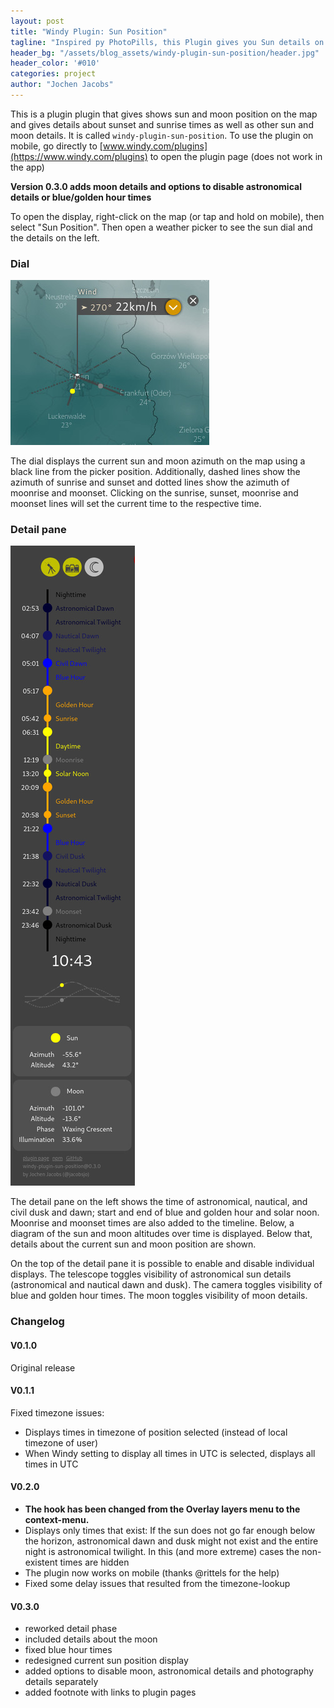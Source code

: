```yaml
---
layout: post
title: "Windy Plugin: Sun Position"
tagline: "Inspired py PhotoPills, this Plugin gives you Sun details on Windy.com"
header_bg: "/assets/blog_assets/windy-plugin-sun-position/header.jpg"
header_color: '#010'
categories: project
author: "Jochen Jacobs"
---
```


This is a plugin plugin that gives shows sun and moon position on the map and gives details about sunset and sunrise times as well as other sun and moon details. It is called ```windy-plugin-sun-position```. To use the plugin on mobile, go directly to [www.windy.com/plugins](https://www.windy.com/plugins) to open the plugin page (does not work in the app)

**Version 0.3.0 adds moon details and options to disable astronomical details or blue/golden hour times**

To open the display, right-click on the map (or tap and hold on mobile), then select "Sun Position". Then open a weather picker to see the sun dial and the details on the left.

### Dial
![Sun dial](https://raw.githubusercontent.com/jacobsjo/windy-plugin-sun-position/master/pictures/sundial.jpg "Sun dial")

The dial displays the current sun and moon azimuth on the map using a black line from the picker position. Additionally, dashed lines show the azimuth of sunrise and sunset and dotted lines show the azimuth of moonrise and moonset. Clicking on the sunrise, sunset, moonrise and moonset lines will set the current time to the respective time.

### Detail pane
![Sun detail pane](https://raw.githubusercontent.com/jacobsjo/windy-plugin-sun-position/master/pictures/sundetail.jpg "Sun detail pane")

The detail pane on the left shows the time of astronomical, nautical, and civil dusk and dawn; start and end of blue and golden hour and solar noon. Moonrise and moonset times are also added to the timeline. Below, a diagram of the sun and moon altitudes over time is displayed. Below that, details about the current sun and moon position are shown.

On the top of the detail pane it is possible to enable and disable individual displays. The telescope toggles visibility of astronomical sun details (astronomical and nautical dawn and dusk). The camera toggles visibility of blue and golden hour times. The moon toggles visibility of moon details.


### Changelog
#### V0.1.0
Original release

#### V0.1.1
Fixed timezone issues:
- Displays times in timezone of position selected (instead of local timezone of user)
- When Windy setting to display all times in UTC is selected, displays all times in UTC

#### V0.2.0
- **The hook has been changed from the Overlay layers menu to the context-menu.**
- Displays only times that exist: If the sun does not go far enough below the horizon, astronomical dawn and dusk might not exist and the entire night is astronomical twilight. In this (and more extreme) cases the non-existent times are hidden
- The plugin now works on mobile (thanks @rittels for the help)
- Fixed some delay issues that resulted from the timezone-lookup

#### V0.3.0
- reworked detail phase
- included details about the moon
- fixed blue hour times
- redesigned current sun position display
- added options to disable moon, astronomical details and photography details separately
- added footnote with links to plugin pages
